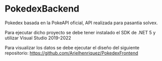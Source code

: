 # PokedexBackend
Pokedex basada en la PokeAPI oficial, API realizada para pasantia solvex.

Para ejecutar dicho proyecto se debe tener instalado el SDK de .NET 5 y utilizar Visual Studio 2019-2022

Para visualizar los datos se debe ejecutar el diseño del siguiente repositorio: https://github.com/Arielhenriquez/PokedexFrontend
